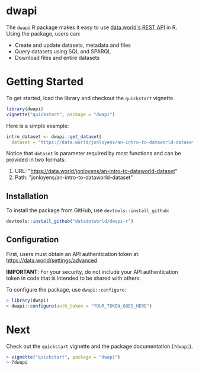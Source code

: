 # dwapi

The `dwapi` R package makes it easy to use [data.world's REST API](https://docs.data.world/documentation/api) in R.  
Using the package, users can:

* Create and update datasets, metadata and files
* Query datasets using SQL and SPARQL
* Download files and entire datasets

# Getting Started

To get started, load the library and checkout the `quickstart` vignette.
```R
library(dwapi)
vignette("quickstart", package = "dwapi")
```

Here is a simple example:
```R
intro_dataset <- dwapi::get_dataset(
  dataset = "https://data.world/jonloyens/an-intro-to-dataworld-dataset")
```

Notice that `dataset` is parameter required by most functions and can be provided in two formats:

1. URL: "https://data.world/jonloyens/an-intro-to-dataworld-dataset"
2. Path: "jonloyens/an-intro-to-dataworld-dataset"

## Installation

To install the package from GitHub, use `devtools::install_github`:
```R
devtools::install_github("datadotworld/dwapi-r")
```

## Configuration

First, users must obtain an API authentication token at: https://data.world/settings/advanced

**IMPORTANT**: For your security, do not include your API authentication token in code that
is intended to be shared with others.

To configure the package, use `dwapi::configure`:
```R
> library(dwapi)
> dwapi::configure(auth_token = "YOUR_TOKEN_GOES_HERE")
```

# Next

Check out the `quickstart` vignette and the package documentation (`?dwapi`).
```R
> vignette("quickstart", package = "dwapi")
> ?dwapi
```
